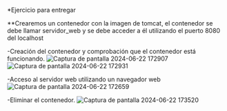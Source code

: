 *Ejercicio para entregar
  
  **Crearemos un contenedor con  la imagen de tomcat, el contenedor se debe llamar servidor_web y se debe acceder a él utilizando el puerto 8080 del localhost
  
  -Creación del contenedor y comprobación que el contenedor está funcionando.
  ![Captura de pantalla 2024-06-22 172907](https://github.com/JuliBotru/JuliBotru/assets/162930190/37922fcb-a1e7-4319-bd4f-645d00c39952)
  ![Captura de pantalla 2024-06-22 172931](https://github.com/JuliBotru/JuliBotru/assets/162930190/81d13f78-db17-4e90-a39a-16e00aa4655e)

  -Acceso al servidor web utilizando un navegador web 
  ![Captura de pantalla 2024-06-22 172659](https://github.com/JuliBotru/JuliBotru/assets/162930190/299d0041-94a4-4b73-8ae2-1a0c08b8965b)
  
  -Eliminar el contenedor.
  ![Captura de pantalla 2024-06-22 173520](https://github.com/JuliBotru/JuliBotru/assets/162930190/ed566684-43b2-4693-a403-73f47f4c479d)
